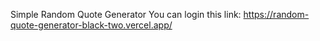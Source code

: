 Simple Random Quote Generator
You can login this link: https://random-quote-generator-black-two.vercel.app/
